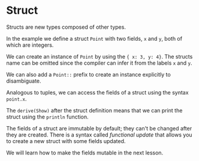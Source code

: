 # Struct

Structs are new types composed of other types.

In the example we define a struct `Point` with two fields, `x` and `y`, both of which are integers.

We can create an instance of `Point` by using the `{ x: 3, y: 4}`. The structs name can be omitted since the compiler can infer it from the labels `x` and `y`.

We can also add a `Point::` prefix to create an instance explicitly to disambiguate.

Analogous to tuples, we can access the fields of a struct using the syntax `point.x`.

The `derive(Show)` after the struct definition means that we can print the struct using the `println` function.

The fields of a struct are immutable by default; they can't be changed after they are created. There is a syntax called _functional update_ that allows you to create a new struct with some fields updated.

We will learn how to make the fields mutable in the next lesson.
